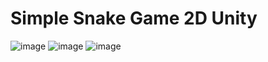 # Simple Snake Game 2D Unity

![image](https://user-images.githubusercontent.com/45254255/99480335-e2f09300-297d-11eb-8d11-63d7aeb086a7.png)
![image](https://user-images.githubusercontent.com/45254255/99480373-f3a10900-297d-11eb-8e4a-5df5115344ab.png)
![image](https://user-images.githubusercontent.com/45254255/99480383-f7349000-297d-11eb-8a4b-4373c13625a2.png)
